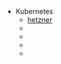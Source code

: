 - Kubernetes
  - [hetzner](https://github.com/vitobotta/hetzner-k3s)
  - []()
  - []()
  - []()
  - []()
